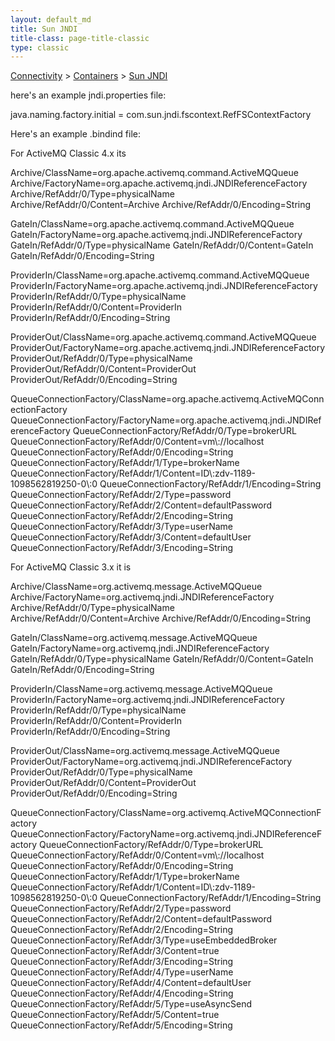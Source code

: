 ```yaml
---
layout: default_md
title: Sun JNDI 
title-class: page-title-classic
type: classic
---
```


[Connectivity](connectivity) > [Containers](containers) > [Sun JNDI](sun-jndi)


here's an example jndi.properties file:

java.naming.factory.initial = com.sun.jndi.fscontext.RefFSContextFactory

Here's an example .bindind file:

For ActiveMQ Classic 4.x its

Archive/ClassName=org.apache.activemq.command.ActiveMQQueue
Archive/FactoryName=org.apache.activemq.jndi.JNDIReferenceFactory
Archive/RefAddr/0/Type=physicalName
Archive/RefAddr/0/Content=Archive
Archive/RefAddr/0/Encoding=String

GateIn/ClassName=org.apache.activemq.command.ActiveMQQueue
GateIn/FactoryName=org.apache.activemq.jndi.JNDIReferenceFactory
GateIn/RefAddr/0/Type=physicalName
GateIn/RefAddr/0/Content=GateIn
GateIn/RefAddr/0/Encoding=String

ProviderIn/ClassName=org.apache.activemq.command.ActiveMQQueue
ProviderIn/FactoryName=org.apache.activemq.jndi.JNDIReferenceFactory
ProviderIn/RefAddr/0/Type=physicalName
ProviderIn/RefAddr/0/Content=ProviderIn
ProviderIn/RefAddr/0/Encoding=String

ProviderOut/ClassName=org.apache.activemq.command.ActiveMQQueue
ProviderOut/FactoryName=org.apache.activemq.jndi.JNDIReferenceFactory
ProviderOut/RefAddr/0/Type=physicalName
ProviderOut/RefAddr/0/Content=ProviderOut
ProviderOut/RefAddr/0/Encoding=String

QueueConnectionFactory/ClassName=org.apache.activemq.ActiveMQConnectionFactory
QueueConnectionFactory/FactoryName=org.apache.activemq.jndi.JNDIReferenceFactory
QueueConnectionFactory/RefAddr/0/Type=brokerURL
QueueConnectionFactory/RefAddr/0/Content=vm\\://localhost
QueueConnectionFactory/RefAddr/0/Encoding=String
QueueConnectionFactory/RefAddr/1/Type=brokerName
QueueConnectionFactory/RefAddr/1/Content=ID\\:zdv-1189-1098562819250-0\\:0
QueueConnectionFactory/RefAddr/1/Encoding=String
QueueConnectionFactory/RefAddr/2/Type=password
QueueConnectionFactory/RefAddr/2/Content=defaultPassword
QueueConnectionFactory/RefAddr/2/Encoding=String
QueueConnectionFactory/RefAddr/3/Type=userName
QueueConnectionFactory/RefAddr/3/Content=defaultUser
QueueConnectionFactory/RefAddr/3/Encoding=String

For ActiveMQ Classic 3.x it is

Archive/ClassName=org.activemq.message.ActiveMQQueue
Archive/FactoryName=org.activemq.jndi.JNDIReferenceFactory
Archive/RefAddr/0/Type=physicalName
Archive/RefAddr/0/Content=Archive
Archive/RefAddr/0/Encoding=String

GateIn/ClassName=org.activemq.message.ActiveMQQueue
GateIn/FactoryName=org.activemq.jndi.JNDIReferenceFactory
GateIn/RefAddr/0/Type=physicalName
GateIn/RefAddr/0/Content=GateIn
GateIn/RefAddr/0/Encoding=String

ProviderIn/ClassName=org.activemq.message.ActiveMQQueue
ProviderIn/FactoryName=org.activemq.jndi.JNDIReferenceFactory
ProviderIn/RefAddr/0/Type=physicalName
ProviderIn/RefAddr/0/Content=ProviderIn
ProviderIn/RefAddr/0/Encoding=String

ProviderOut/ClassName=org.activemq.message.ActiveMQQueue
ProviderOut/FactoryName=org.activemq.jndi.JNDIReferenceFactory
ProviderOut/RefAddr/0/Type=physicalName
ProviderOut/RefAddr/0/Content=ProviderOut
ProviderOut/RefAddr/0/Encoding=String

QueueConnectionFactory/ClassName=org.activemq.ActiveMQConnectionFactory
QueueConnectionFactory/FactoryName=org.activemq.jndi.JNDIReferenceFactory
QueueConnectionFactory/RefAddr/0/Type=brokerURL
QueueConnectionFactory/RefAddr/0/Content=vm\\://localhost
QueueConnectionFactory/RefAddr/0/Encoding=String
QueueConnectionFactory/RefAddr/1/Type=brokerName
QueueConnectionFactory/RefAddr/1/Content=ID\\:zdv-1189-1098562819250-0\\:0
QueueConnectionFactory/RefAddr/1/Encoding=String
QueueConnectionFactory/RefAddr/2/Type=password
QueueConnectionFactory/RefAddr/2/Content=defaultPassword
QueueConnectionFactory/RefAddr/2/Encoding=String
QueueConnectionFactory/RefAddr/3/Type=useEmbeddedBroker
QueueConnectionFactory/RefAddr/3/Content=true
QueueConnectionFactory/RefAddr/3/Encoding=String
QueueConnectionFactory/RefAddr/4/Type=userName
QueueConnectionFactory/RefAddr/4/Content=defaultUser
QueueConnectionFactory/RefAddr/4/Encoding=String
QueueConnectionFactory/RefAddr/5/Type=useAsyncSend
QueueConnectionFactory/RefAddr/5/Content=true
QueueConnectionFactory/RefAddr/5/Encoding=String

